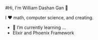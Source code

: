 
#Hi, I'm William Dashan Gan 👋

I ❤️ math, computer science, and creating.

- 🔭 I’m currently learning ...
- Elixir and Phoenix Framework

<!--
**w1ll14m64n/w1ll14m64n** is a ✨ _special_ ✨ repository because its `README.md` (this file) appears on your GitHub profile.

Here are some ideas to get you started:

- 🔭 I’m currently working on ...
- 🌱 I’m currently learning ...
- 👯 I’m looking to collaborate on ...
- 🤔 I’m looking for help with ...
- 💬 Ask me about ...
- 📫 How to reach me: ...
- 😄 Pronouns: ...
- ⚡ Fun fact: ...
-->
